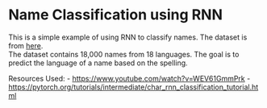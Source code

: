 # Name Classification using RNN

This is a simple example of using RNN to classify names. The dataset is from [here](https://download.pytorch.org/tutorial/data.zip).    
The dataset contains 18,000 names from 18 languages. The goal is to predict the language of a name based on the spelling.

Resources Used:
    - https://www.youtube.com/watch?v=WEV61GmmPrk
    - https://pytorch.org/tutorials/intermediate/char_rnn_classification_tutorial.html
